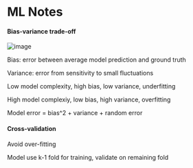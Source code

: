 # ML Notes

#### Bias-variance trade-off
![image](https://user-images.githubusercontent.com/76275089/125311252-d9c99180-e365-11eb-9d45-7e33aa98670f.png)

Bias: error between average model prediction and ground truth

Variance: error from sensitivity to small fluctuations

Low model complexity, high bias, low variance, underfitting

High model complexiy, low bias, high variance, overfitting

Model error = bias^2 + variance + random error


#### Cross-validation

Avoid over-fitting

Model use k-1 fold for training, validate on remaining fold

